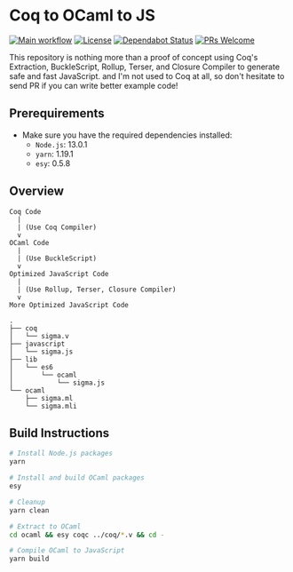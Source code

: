 # Coq to OCaml to JS

[![Main workflow](https://github.com/imbsky/coq-to-ocaml-to-js/workflows/Main%20workflow/badge.svg)](https://github.com/imbsky/coq-to-ocaml-to-js/actions)
[![License](https://img.shields.io/github/license/asdf-community/asdf-direnv?color=brightgreen)](https://github.com/asdf-community/asdf-direnv/blob/master/LICENSE)
[![Dependabot Status](https://api.dependabot.com/badges/status?host=github&repo=imbsky/coq-to-ocaml-to-js)](https://dependabot.com)
[![PRs Welcome](https://img.shields.io/badge/PRs-welcome-brightgreen.svg)](http://makeapullrequest.com)

This repository is nothing more than a proof of concept using Coq's Extraction,
BuckleScript, Rollup, Terser, and Closure Compiler to generate safe and fast
JavaScript. and I'm not used to Coq at all, so don't hesitate to send PR if you
can write better example code!

## Prerequirements

- Make sure you have the required dependencies installed:
  - `Node.js`: 13.0.1
  - `yarn`: 1.19.1
  - `esy`: 0.5.8

## Overview

```
Coq Code
  |
  | (Use Coq Compiler)
  v
OCaml Code
  |
  | (Use BuckleScript)
  v
Optimized JavaScript Code
  |
  | (Use Rollup, Terser, Closure Compiler)
  v
More Optimized JavaScript Code
```

```
.
├── coq
│   └── sigma.v
├── javascript
│   └── sigma.js
├── lib
│   └── es6
│       └── ocaml
│           └── sigma.js
└── ocaml
    ├── sigma.ml
    └── sigma.mli
```

## Build Instructions

```bash
# Install Node.js packages
yarn

# Install and build OCaml packages
esy

# Cleanup
yarn clean

# Extract to OCaml
cd ocaml && esy coqc ../coq/*.v && cd -

# Compile OCaml to JavaScript
yarn build
```
